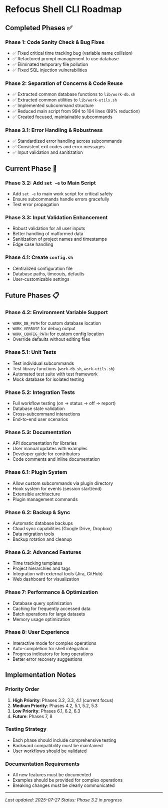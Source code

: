 # Refocus Shell CLI Roadmap

## Completed Phases ✅

### Phase 1: Code Sanity Check & Bug Fixes
- ✅ Fixed critical time tracking bug (variable name collision)
- ✅ Refactored prompt management to use database
- ✅ Eliminated temporary file pollution
- ✅ Fixed SQL injection vulnerabilities

### Phase 2: Separation of Concerns & Code Reuse
- ✅ Extracted common database functions to `lib/work-db.sh`
- ✅ Extracted common utilities to `lib/work-utils.sh`
- ✅ Implemented subcommand structure
- ✅ Reduced main script from 994 to 104 lines (89% reduction)
- ✅ Created focused, maintainable subcommands

### Phase 3.1: Error Handling & Robustness
- ✅ Standardized error handling across subcommands
- ✅ Consistent exit codes and error messages
- ✅ Input validation and sanitization

## Current Phase 🚧

### Phase 3.2: Add `set -e` to Main Script
- Add `set -e` to main work script for critical safety
- Ensure subcommands handle errors gracefully
- Test error propagation

### Phase 3.3: Input Validation Enhancement
- Robust validation for all user inputs
- Better handling of malformed data
- Sanitization of project names and timestamps
- Edge case handling

### Phase 4.1: Create `config.sh`
- Centralized configuration file
- Database paths, timeouts, defaults
- User-customizable settings

## Future Phases 📋

### Phase 4.2: Environment Variable Support
- `WORK_DB_PATH` for custom database location
- `WORK_VERBOSE` for debug output
- `WORK_CONFIG_PATH` for custom config location
- Override defaults without editing files

### Phase 5.1: Unit Tests
- Test individual subcommands
- Test library functions (`work-db.sh`, `work-utils.sh`)
- Automated test suite with test framework
- Mock database for isolated testing

### Phase 5.2: Integration Tests
- Full workflow testing (on → status → off → report)
- Database state validation
- Cross-subcommand interactions
- End-to-end user scenarios

### Phase 5.3: Documentation
- API documentation for libraries
- User manual updates with examples
- Developer guide for contributors
- Code comments and inline documentation

### Phase 6.1: Plugin System
- Allow custom subcommands via plugin directory
- Hook system for events (session start/end)
- Extensible architecture
- Plugin management commands

### Phase 6.2: Backup & Sync
- Automatic database backups
- Cloud sync capabilities (Google Drive, Dropbox)
- Data migration tools
- Backup rotation and cleanup

### Phase 6.3: Advanced Features
- Time tracking templates
- Project hierarchies and tags
- Integration with external tools (Jira, GitHub)
- Web dashboard for visualization

### Phase 7: Performance & Optimization
- Database query optimization
- Caching for frequently accessed data
- Batch operations for large datasets
- Memory usage optimization

### Phase 8: User Experience
- Interactive mode for complex operations
- Auto-completion for shell integration
- Progress indicators for long operations
- Better error recovery suggestions

## Implementation Notes

### Priority Order
1. **High Priority**: Phases 3.2, 3.3, 4.1 (current focus)
2. **Medium Priority**: Phases 4.2, 5.1, 5.2, 5.3
3. **Low Priority**: Phases 6.1, 6.2, 6.3
4. **Future**: Phases 7, 8

### Testing Strategy
- Each phase should include comprehensive testing
- Backward compatibility must be maintained
- User workflows should be validated

### Documentation Requirements
- All new features must be documented
- Examples should be provided for complex operations
- Breaking changes must be clearly communicated

---

*Last updated: 2025-07-27*
*Status: Phase 3.2 in progress* 